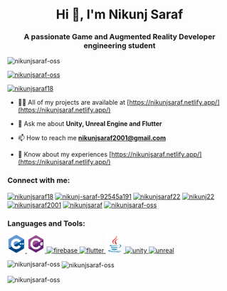<h1 align="center">Hi 👋, I'm Nikunj Saraf</h1>
<h3 align="center">A passionate Game and Augmented Reality Developer engineering student</h3>

<p align="left"> <img src="https://komarev.com/ghpvc/?username=nikunjsaraf-oss&label=Profile%20views&color=0e75b6&style=flat" alt="nikunjsaraf-oss" /> </p>

<p align="left"> <a href="https://github.com/ryo-ma/github-profile-trophy"><img src="https://github-profile-trophy.vercel.app/?username=nikunjsaraf-oss" alt="nikunjsaraf-oss" /></a> </p>

<p align="left"> <a href="https://twitter.com/nikunjsaraf18" target="blank"><img src="https://img.shields.io/twitter/follow/nikunjsaraf18?logo=twitter&style=for-the-badge" alt="nikunjsaraf18" /></a> </p>

- 👨‍💻 All of my projects are available at [https://nikunjsaraf.netlify.app/](https://nikunjsaraf.netlify.app/)

- 💬 Ask me about **Unity, Unreal Engine and Flutter**

- 📫 How to reach me **nikunjsaraf2001@gmail.com**

- 📄 Know about my experiences [https://nikunjsaraf.netlify.app/](https://nikunjsaraf.netlify.app/)

<h3 align="left">Connect with me:</h3>
<p align="left">
<a href="https://twitter.com/nikunjsaraf18" target="blank"><img align="center" src="https://raw.githubusercontent.com/rahuldkjain/github-profile-readme-generator/master/src/images/icons/Social/twitter.svg" alt="nikunjsaraf18" height="30" width="40" /></a>
<a href="https://linkedin.com/in/nikunj-saraf-92545a191" target="blank"><img align="center" src="https://raw.githubusercontent.com/rahuldkjain/github-profile-readme-generator/master/src/images/icons/Social/linked-in-alt.svg" alt="nikunj-saraf-92545a191" height="30" width="40" /></a>
<a href="https://instagram.com/nikunjsaraf22" target="blank"><img align="center" src="https://raw.githubusercontent.com/rahuldkjain/github-profile-readme-generator/master/src/images/icons/Social/instagram.svg" alt="nikunjsaraf22" height="30" width="40" /></a>
<a href="https://www.codechef.com/users/nikunj22" target="blank"><img align="center" src="https://cdn.jsdelivr.net/npm/simple-icons@3.1.0/icons/codechef.svg" alt="nikunj22" height="30" width="40" /></a>
<a href="https://www.hackerrank.com/nikunjsaraf2001" target="blank"><img align="center" src="https://raw.githubusercontent.com/rahuldkjain/github-profile-readme-generator/master/src/images/icons/Social/hackerrank.svg" alt="nikunjsaraf2001" height="30" width="40" /></a>
<a href="https://codeforces.com/profile/nikunjsaraf" target="blank"><img align="center" src="https://raw.githubusercontent.com/rahuldkjain/github-profile-readme-generator/master/src/images/icons/Social/codeforces.svg" alt="nikunjsaraf" height="30" width="40" /></a>
<a href="https://www.leetcode.com/nikunjsaraf-oss" target="blank"><img align="center" src="https://raw.githubusercontent.com/rahuldkjain/github-profile-readme-generator/master/src/images/icons/Social/leet-code.svg" alt="nikunjsaraf-oss" height="30" width="40" /></a>
</p>

<h3 align="left">Languages and Tools:</h3>
<p align="left"> <a href="https://www.w3schools.com/cpp/" target="_blank" rel="noreferrer"> <img src="https://raw.githubusercontent.com/devicons/devicon/master/icons/cplusplus/cplusplus-original.svg" alt="cplusplus" width="40" height="40"/> </a> <a href="https://www.w3schools.com/cs/" target="_blank" rel="noreferrer"> <img src="https://raw.githubusercontent.com/devicons/devicon/master/icons/csharp/csharp-original.svg" alt="csharp" width="40" height="40"/> </a> <a href="https://firebase.google.com/" target="_blank" rel="noreferrer"> <img src="https://www.vectorlogo.zone/logos/firebase/firebase-icon.svg" alt="firebase" width="40" height="40"/> </a> <a href="https://flutter.dev" target="_blank" rel="noreferrer"> <img src="https://www.vectorlogo.zone/logos/flutterio/flutterio-icon.svg" alt="flutter" width="40" height="40"/> </a> <a href="https://www.java.com" target="_blank" rel="noreferrer"> <img src="https://raw.githubusercontent.com/devicons/devicon/master/icons/java/java-original.svg" alt="java" width="40" height="40"/> </a> <a href="https://unity.com/" target="_blank" rel="noreferrer"> <img src="https://www.vectorlogo.zone/logos/unity3d/unity3d-icon.svg" alt="unity" width="40" height="40"/> </a> <a href="https://unrealengine.com/" target="_blank" rel="noreferrer"> <img src="https://raw.githubusercontent.com/kenangundogan/fontisto/036b7eca71aab1bef8e6a0518f7329f13ed62f6b/icons/svg/brand/unreal-engine.svg" alt="unreal" width="40" height="40"/> </a> </p>

<p><img align="left" src="https://github-readme-stats.vercel.app/api/top-langs?username=nikunjsaraf-oss&show_icons=true&locale=en&layout=compact" alt="nikunjsaraf-oss" /></p>

<p>&nbsp;<img align="center" src="https://github-readme-stats.vercel.app/api?username=nikunjsaraf-oss&show_icons=true&locale=en" alt="nikunjsaraf-oss" /></p>

<p><img align="center" src="https://github-readme-streak-stats.herokuapp.com/?user=nikunjsaraf-oss&" alt="nikunjsaraf-oss" /></p>
